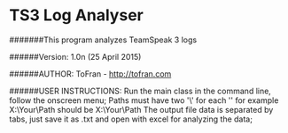 # TS3 Log Analyser 

#######This program analyzes TeamSpeak 3 logs

######Version: 1.0n (25 April 2015)

######AUTHOR: ToFran - http://tofran.com


######USER INSTRUCTIONS:
Run the main class in the command line, follow the onscreen menu;
Paths must have two '\\' for each '\' for example X:\Your\Path should be X:\\Your\\Path 
The output file data is separated by tabs, just save it as .txt and open with excel for analyzing the data;

